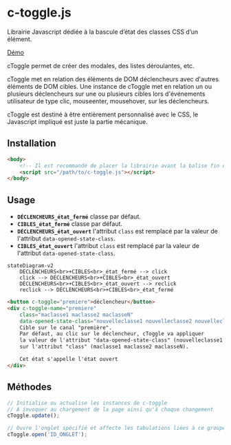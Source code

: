 # c-toggle.js

Librairie Javascript dédiée à la bascule d’état des classes CSS d’un élément.

[Démo](https://ita-design-system.github.io/c-toggle.js/)

cToggle permet de créer des modales, des listes déroulantes, etc.

cToggle met en relation des éléments de DOM déclencheurs avec d'autres éléments de DOM cibles. Une instance de cToggle met en relation un ou plusieurs déclencheurs sur une ou plusieurs cibles lors d'événements utilisateur de type clic, mouseenter, mousehover, sur les déclencheurs.

cToggle est destiné à être entièrement personnalisé avec le CSS, le Javascript impliqué est juste la partie mécanique.

## Installation

```html
<body>
    <!-- Il est recommandé de placer la librairie avant la balise fin de body -->
    <script src="/path/to/c-toggle.js"></script>
</body>
```

## Usage



* **`DÉCLENCHEURS_état_fermé`** classe par défaut.
* **`CIBLES_état_fermé`** classe par défaut.
* **`DÉCLENCHEURS_état_ouvert`** l'attribut `class` est remplacé par la valeur de l'attribut `data-opened-state-class`.
* **`CIBLES_état_ouvert`** l'attribut `class` est remplacé par la valeur de l'attribut `data-opened-state-class`.

```mermaid
stateDiagram-v2
    DÉCLENCHEURS<br>+CIBLES<br>_état_fermé --> click
    click --> DÉCLENCHEURS<br>+CIBLES<br>_état_ouvert
    DÉCLENCHEURS<br>+CIBLES<br>_état_ouvert --> reclick
    reclick --> DÉCLENCHEURS<br>+CIBLES<br>_état_fermé
```

```html
<button c-toggle="premiere">déclencheur</button>
<div c-toggle-name="premiere"
    class="maclasse1 maclasse2 maclasseN"
    data-opened-state-class="nouvelleclasse1 nouvelleclasse2 nouvelleclasseN">
    Cible sur le canal "première". 
    Par défaut, au clic sur le déclencheur, cToggle va appliquer 
    la valeur de l'attribut "data-opened-state-class" (nouvelleclasse1 nouvelleclasse2 nouvelleclasseN)
    sur l'attribut "class" (maclasse1 maclasse2 maclasseN).

    Cet état s'appelle l'état ouvert
</div>
```

## Méthodes

```javascript
// Initialise ou actualise les instances de c-toggle
// A invoquer au chargement de la page ainsi qu'à chaque changement
cToggle.update();

// Ouvre l'onglet spécifié et affecte les tabulations liées à ce groupe d'onglets
cToggle.open('ID_ONGLET');
```
